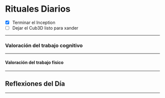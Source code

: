 # Rituales Diarios
- [x] Terminar el Inception 
- [ ] Dejar el Cub3D listo para xander

---

### Valoración del trabajo cognitivo

---

#### Valoración del trabajo físico

---

## Reflexiones del Día

---
